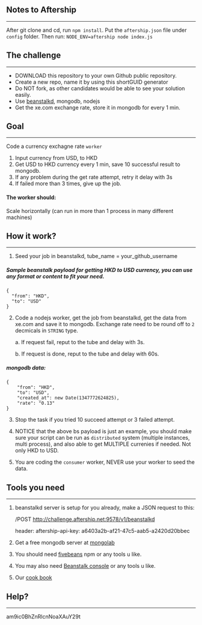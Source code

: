 ## Notes to Aftership
---
After git clone and cd, run `npm install`.
Put the `aftership.json` file under `config` folder.
Then run:
`NODE_ENV=aftership node index.js`

## The challenge
---

* DOWNLOAD this repository to your own Github public repository.
* Create a new repo, name it by using this shortGUID generator
* Do NOT fork, as other candidates would be able to see your solution easily.
* Use [beanstalkd](http://kr.github.io/beanstalkd/), mongodb, nodejs
* Get the xe.com exchange rate, store it in mongodb for every 1 min.


## Goal
----
Code a currency exchagne rate `worker`

1. Input currency from USD, to HKD
2. Get USD to HKD currency every 1 min, save 10 successful result to mongodb.
3. If any problem during the get rate attempt, retry it delay with 3s
4. If failed more than 3 times, give up the job.

#### The worker should:
Scale horizontally (can run in more than 1 process in many different machines)

## How it work?
---

1. Seed your job in beanstalkd, tube_name = your_github_username

##### Sample beanstalk payload for getting HKD to USD currency, you can use any format or content to fit your need.
```
{
  "from": "HKD",
  "to": "USD"
}
```

2. Code a nodejs worker, get the job from beanstalkd, get the data from xe.com and save it to mongodb. Exchange rate need to be round off to `2` decmicals in `STRING` type.
	
	a. If request fail, reput to the tube and delay with 3s.

	b. If request is done, reput to the tube and delay with 60s.

##### mongodb data:
```
{
	"from": "HKD",
	"to": "USD",
	"created_at": new Date(1347772624825),
	"rate": "0.13"
}

```

3. Stop the task if you tried 10 succeed attempt or 3 failed attempt.

4. NOTICE that the above bs payload is just an example, you should make sure your script can be run as `distributed` system (multiple instances, multi process), and also able to get MULTIPLE currenies if needed. Not only HKD to USD.

5. You are coding the `consumer` worker, NEVER use your worker to seed the data. 



## Tools you need
---
1. beanstalkd server is setup for you already, make a JSON request to this:

	/POST http://challenge.aftership.net:9578/v1/beanstalkd
	
	header: aftership-api-key: a6403a2b-af21-47c5-aab5-a2420d20bbec

2. Get a free mongodb server at [mongolab](https://mongolab.com/welcome/)

3. You should need [fivebeans](https://github.com/ceejbot/fivebeans) npm or any tools u like.

4. You may also need [Beanstalk console](https://github.com/ptrofimov/beanstalk_console) or any tools u like.

5. Our [cook book](https://github.com/AfterShip/coding-guideline-javascript)


## Help?
---
am9ic0BhZnRlcnNoaXAuY29t

